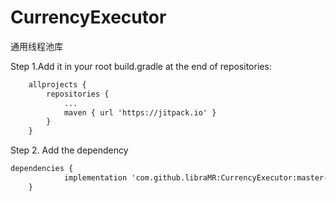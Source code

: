 # CurrencyExecutor
通用线程池库

Step 1.Add it in your root build.gradle at the end of repositories:
```xml
	allprojects {
		repositories {
			...
			maven { url 'https://jitpack.io' }
		}
	}
```

Step 2. Add the dependency
```xml
dependencies {
	        implementation 'com.github.libraMR:CurrencyExecutor:master-SNAPSHOT'
	}
```
